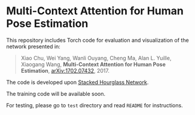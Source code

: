 # Multi-Context Attention for Human Pose Estimation

This repository includes Torch code for evaluation and visualization of the network presented in:

> Xiao Chu, Wei Yang, Wanli Ouyang, Cheng Ma, Alan L. Yuille, Xiaogang Wang,
> **Multi-Context Attention for Human Pose Estimation**,
> [arXiv:1702.07432](https://arxiv.org/abs/1702.07432), 2017.

The code is developed upon [Stacked Hourglass Network](https://github.com/anewell/pose-hg-demo).

The training code will be available soon. 

For testing, please go to `test` directory and read `README` for instructions.
